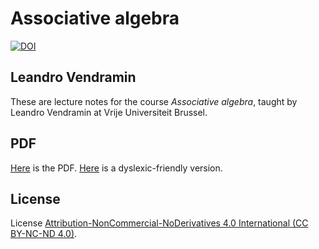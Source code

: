 # Associative algebra

[![DOI](https://zenodo.org/badge/402196172.svg)](https://zenodo.org/badge/latestdoi/402196172)

## Leandro Vendramin

These are lecture notes for the course _Associative algebra_, taught by Leandro Vendramin 
at Vrije Universiteit Brussel.

## PDF
[Here](https://github.com/vendramin/associative/blob/main/notes.pdf) is the PDF. [Here](https://github.com/vendramin/associative/blob/main/dyslexic.pdf) is a dyslexic-friendly version. 

## License

License [Attribution-NonCommercial-NoDerivatives 4.0 International (CC BY-NC-ND 4.0)](https://creativecommons.org/licenses/by-nc-nd/4.0/deed.en).
